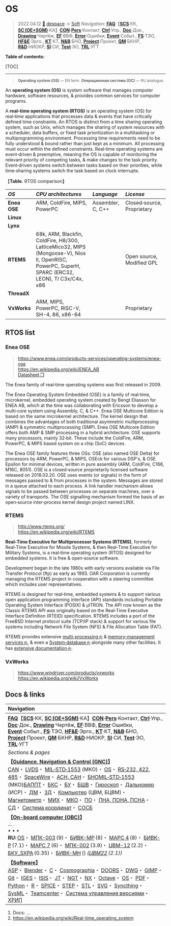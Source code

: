 # OS
> 2022.04.12 [🚀](../../index/index.md) [despace](index.md) → [Soft](soft.md)
> *Navigation:*
> **[FAQ](faq.md)**【**[SCS](scs.md)**·КК, **[SC (OE+SGM)](sc.md)**·КА】**[CON](contact.md)·[Pers](person.md)**·Контакт, **[Ctrl](control.md)**·Упр., **[Doc](doc.md)**·Док., **[Drawing](drawing.md)**·Чертёж, **[EF](ef.md)**·ВВФ, **[Error](error.md)**·Ошибки, **[Event](event.md)**·Событ., **[FS](fs.md)**·ТЭО, **[HF&E](hfe.md)**·Эрго., **[KT](kt.md)**·КТ, **[N&B](nnb.md)**·БНО, **[Project](project.md)**·Проект, **[QM](qm.md)**·БКНР, **[R&D](rnd.md)**·НИОКР, **[SI](si.md)**·СИ, **[Test](test.md)**·ЭО, **[TRL](trl.md)**·УГТ

**Table of contents:**

[TOC]

---

> <small>**Operating system (OS)** — EN term. **Операционная система (ОС)** — RU analogue.</small>

An **operating system (OS)** is system software that manages computer hardware, software resources, & provides common services for computer programs.

A **real‑time operating system (RTOS)** is an operating system (OS) for real‑time applications that processes data & events that have critically defined time constraints. An RTOS is distinct from a time sharing operating system, such as Unix, which manages the sharing of system resources with a scheduler, data buffers, or fixed task prioritization in a multitasking or multiprogramming environment. Processing time requirements need to be fully understood & bound rather than just kept as a minimum. All processing must occur within the defined constraints. Real‑time operating systems are event‑driven & preemptive, meaning the OS is capable of monitoring the relevant priority of competing tasks, & make changes to the task priority. Event‑driven systems switch between tasks based on their priorities, while time‑sharing systems switch the task based on clock interrupts.

【**Table.** RTOS comparison】

|*OS*|*CPU architectures*|*Language*|*License*|
|:-|:-|:-|:-|
|**Enea OSE**|ARM, ColdFire, MIPS, PowerPC|Assembler, C, C++|Closed‑source, Proprietary|
|**Linux**| | | |
|**Lynx**| | | |
|**RTEMS**|68k, ARM, Blackfin, ColdFire, H8/300, LatticeMico32, MIPS (Mongoose-V), Nios II, OpenRISC, PowerPC, SuperH, SPARC (ERC32, LEON), TI C3x/C4x, x86| |Open source, Modified GPL|
|**ThreadX**| | | |
|**VxWorks**|ARM, MIPS, PowerPC, RISC-V, SH-4, 86, x86-64| |Proprietary|



<p style="page-break-after:always"> </p>

## RTOS list

### Enea OSE

> <https://www.enea.com/products-services/operating-systems/enea-ose>  
> <https://en.wikipedia.org/wiki/ENEA_AB>  
> [Datasheet ❐](f/soft/enea_nfv_access_datasheet.pdf)

The Enea family of real‑time operating systems was first released in 2009.

The Enea Operating System Embedded (OSE) is a family of real‑time, microkernel, embedded operating system created by Bengt Eliasson for ENEA AB, which at the time was collaborating with Ericsson to develop a multi‑core system using Assembly, C, & C++. Enea OSE Multicore Edition is based on the same microkernel architecture. The kernel design that combines the advantages of both traditional asymmetric multiprocessing (AMP) & symmetric multiprocessing (SMP). Enea OSE Multicore Edition offers both AMP & SMP processing in a hybrid architecture. OSE supports many processors, mainly 32‑bit. These include the ColdFire, ARM, PowerPC, & MIPS based system on a chip (SoC) devices.

The Enea OSE family features three OSs: OSE (also named OSE Delta) for processors by ARM, PowerPC, & MIPS, OSEck for various DSP's, & OSE Epsilon for minimal devices, written in pure assembly (ARM, ColdFire, C166, M16C, 8051). OSE is a closed‑source proprietarily licensed software released on 2018.03.20. OSE uses events (or signals) in the form of messages passed to & from processes in the system. Messages are stored in a queue attached to each process. A link handler mechanism allows signals to be passed between processes on separate machines, over a variety of transports. The OSE signalling mechanism formed the basis of an open‑source inter‑process kernel design project named LINX.



### RTEMS

> <http://www.rtems.org/>  
> <https://en.wikipedia.org/wiki/RTEMS>

**Real‑Time Executive for Multiprocessor Systems (RTEMS)**, formerly Real‑Time Executive for Missile Systems, & then Real‑Time Executive for Military Systems, is a real‑time operating system (RTOS) designed for embedded systems. It is free & open‑source software.

Development began in the late 1980s with early versions available via File Transfer Protocol (ftp) as early as 1993. OAR Corporation is currently managing the RTEMS project in cooperation with a steering committee which includes user representatives.

RTEMS is designed for real‑time, embedded systems & to support various open application programming interface (API) standards including Portable Operating System Interface (POSIX) & µITRON. The API now known as the Classic RTEMS API was originally based on the Real‑Time Executive Interface Definition (RTEID) specification. RTEMS includes a port of the FreeBSD Internet protocol suite (TCP/IP stack) & support for various file systems including Network File System (NFS) & File Allocation Table (FAT).

RTEMS provides extensive [multi-processing ⎆](https://docs.rtems.org/branches/master/c-user/multiprocessing.html) & [memory-management services ⎆](https://docs.rtems.org/branches/master/posix-users/memory_managment.html), & even a [System‑database ⎆](https://docs.rtems.org/branches/master/posix-users/system_database.html) alongside many other facilities. It has [extensive documentation ⎆](https://docs.rtems.org/).




### VxWorks

> <https://www.windriver.com/products/vxworks>  
> <https://en.wikipedia.org/wiki/VxWorks>



<p style="page-break-after:always"> </p>

## Docs & links
|Navigation|
|:--|
|**[FAQ](faq.md)**【**[SCS](scs.md)**·КК, **[SC (OE+SGM)](sc.md)**·КА】**[CON](contact.md)·[Pers](person.md)**·Контакт, **[Ctrl](control.md)**·Упр., **[Doc](doc.md)**·Док., **[Drawing](drawing.md)**·Чертёж, **[EF](ef.md)**·ВВФ, **[Error](error.md)**·Ошибки, **[Event](event.md)**·Событ., **[FS](fs.md)**·ТЭО, **[HF&E](hfe.md)**·Эрго., **[KT](kt.md)**·КТ, **[N&B](nnb.md)**·БНО, **[Project](project.md)**·Проект, **[QM](qm.md)**·БКНР, **[R&D](rnd.md)**·НИОКР, **[SI](si.md)**·СИ, **[Test](test.md)**·ЭО, **[TRL](trl.md)**·УГТ|
|*Sections & pages*|
|**【[Guidance, Navigation & Control (GNC)](gnc.md)】**<br> [CAN](can.md)・ [LVDS](lvds.md)・ [MIL‑STD‑1553](mil_std_1553.md) (МКО)・ [OS](os.md)・ [RS‑232, 422, 485](rs_xxx.md)・ [SpaceWire](spacewire.md)・ [АСН, САН](ans.md)・ [БНО](nnb.md)[MIL‑STD‑1553](mil_std_1553.md) (МКО)[БАППТ](eas.md)・ [БКС](cable.md)・ [БУ](eas.md)・ [БШВ](time.md)・ [Гироскоп](iu.md)・ [Дальномер](doppler.md) (ИСР)・ [ДМ](iu.md)・ [ЗД](sensor.md)・ [Компьютер](obc.md) (ЦВМ, БЦВМ)・ [Магнитометр](sensor.md)・ [МИХ](mic.md)・ [МКО](mil_std_1553.md)・ [ПО](soft.md)・ [ПНА, ПОНА, ПСНА](devd.md)・ [СД](sensor.md)・ [Система координат](coord_sys.md)・ [СОСБ](devd.md)|
|**【[On-board computer (OBC)](obc.md)】**<br> … <br>• • •<br> **RU:** [OS](os.md)・ [МПК-003](obc_lst.md) (9)・ [БИВК-МР](obc_lst.md) (8)・ [МАРС 4](obc_lst.md) (8)・ [БИВК-Р](obc_lst.md) (7.1)・ [МАРС 7](obc_lst.md) (6)・ [МПК-002](obc_lst.md) (3.9)・ [ЦВМ-12](obc_lst.md) (2.2)・ [БКУ_SXPA](obc_lst.md) (0.35)・ [БИВК-МН](бивк‑мн.md) () *([ЦВМ22](obc_lst.md) (2.1))*|
|**【[Software](soft.md)】**<br> [ASP](asp.md)・ [Blender](blender.md)・ [C](plang.md)・ [Cosmographia](cosmographia.md)・ [DOORS](doors.md)・ [DWG](cad_f.md)・ [GIMP](gimp.md)・ [Git](git.md)・ [IGES](cad_f.md)・ [ISIS](isis.md)・ [JT](cad_f.md)・ [NGT](neogeography_toolkit.md)・ [NX](nx.md)・ [Octave](gnu_octave.md)・ [OS](os.md)・ [PDF](pdf.md)・ [Python](plang.md)・ [R](plang.md)・ [SPICE](spice.md)・ [STEP](cad_f.md)・ [STL](stk.md)・ [SVG](cad_f.md)・ [Syncthing](syncthing.md)・ [SysML](sysml.md)・ [Teamcenter](teamcenter.md)・ [Система управления версиями](vcs.md)・ [ХРИП](adra.md)|

   1. Docs: …
   1. <https://en.wikipedia.org/wiki/Real-time_operating_system>
